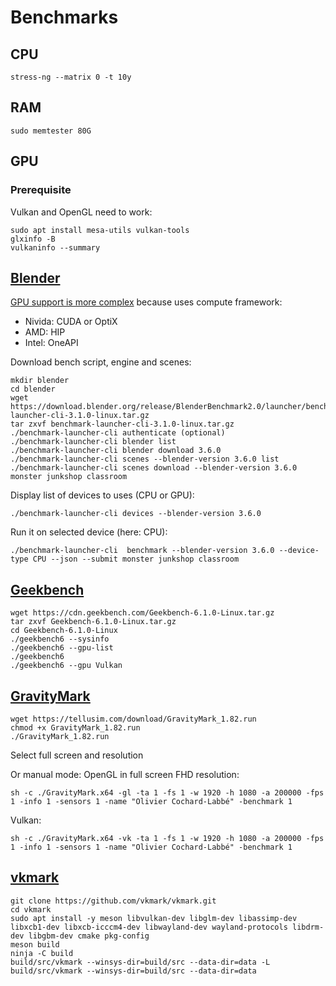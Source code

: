 # Benchmarks

## CPU

```
stress-ng --matrix 0 -t 10y
```

## RAM

```
sudo memtester 80G
```

## GPU

### Prerequisite

Vulkan and OpenGL need to work:

```
sudo apt install mesa-utils vulkan-tools
glxinfo -B
vulkaninfo --summary
```

## [Blender](https://opendata.blender.org/)

[GPU support is more complex](https://docs.blender.org/manual/en/latest/render/cycles/gpu_rendering.html) because uses compute framework:
- Nivida: CUDA or OptiX
- AMD: HIP
- Intel: OneAPI

Download bench script, engine and scenes:
```
mkdir blender
cd blender
wget https://download.blender.org/release/BlenderBenchmark2.0/launcher/benchmark-launcher-cli-3.1.0-linux.tar.gz
tar zxvf benchmark-launcher-cli-3.1.0-linux.tar.gz
./benchmark-launcher-cli authenticate (optional)
./benchmark-launcher-cli blender list
./benchmark-launcher-cli blender download 3.6.0
./benchmark-launcher-cli scenes --blender-version 3.6.0 list
./benchmark-launcher-cli scenes download --blender-version 3.6.0 monster junkshop classroom
```

Display list of devices to uses (CPU or GPU):
```
./benchmark-launcher-cli devices --blender-version 3.6.0
```

Run it on selected device (here: CPU):
```
./benchmark-launcher-cli  benchmark --blender-version 3.6.0 --device-type CPU --json --submit monster junkshop classroom
```

## [Geekbench](https://www.geekbench.com/)

```
wget https://cdn.geekbench.com/Geekbench-6.1.0-Linux.tar.gz
tar zxvf Geekbench-6.1.0-Linux.tar.gz
cd Geekbench-6.1.0-Linux
./geekbench6 --sysinfo
./geekbench6 --gpu-list
./geekbench6
./geekbench6 --gpu Vulkan
```

## [GravityMark](https://gravitymark.tellusim.com/)

```
wget https://tellusim.com/download/GravityMark_1.82.run
chmod +x GravityMark_1.82.run
./GravityMark_1.82.run
```
Select full screen and resolution

Or manual mode:
OpenGL in full screen FHD resolution:
```
sh -c ./GravityMark.x64 -gl -ta 1 -fs 1 -w 1920 -h 1080 -a 200000 -fps 1 -info 1 -sensors 1 -name "Olivier Cochard-Labbé" -benchmark 1
```

Vulkan:
```
sh -c ./GravityMark.x64 -vk -ta 1 -fs 1 -w 1920 -h 1080 -a 200000 -fps 1 -info 1 -sensors 1 -name "Olivier Cochard-Labbé" -benchmark 1
```

## [vkmark](https://github.com/vkmark/vkmark)

```
git clone https://github.com/vkmark/vkmark.git
cd vkmark
sudo apt install -y meson libvulkan-dev libglm-dev libassimp-dev libxcb1-dev libxcb-icccm4-dev libwayland-dev wayland-protocols libdrm-dev libgbm-dev cmake pkg-config
meson build
ninja -C build
build/src/vkmark --winsys-dir=build/src --data-dir=data -L
build/src/vkmark --winsys-dir=build/src --data-dir=data
```

